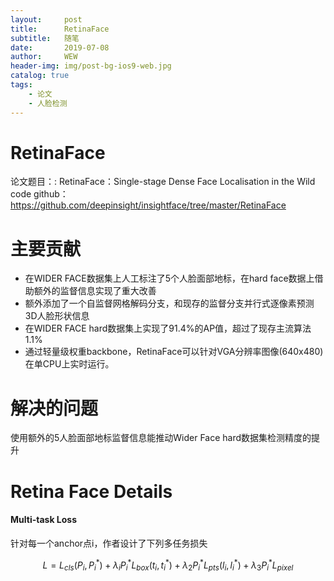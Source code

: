```yaml
---
layout:     post
title:      RetinaFace
subtitle:   随笔
date:       2019-07-08
author:     WEW
header-img: img/post-bg-ios9-web.jpg
catalog: true
tags:
    - 论文
    - 人脸检测
---
```

# RetinaFace
论文题目：: RetinaFace：Single-stage Dense Face Localisation in the Wild
code github：https://github.com/deepinsight/insightface/tree/master/RetinaFace

# 主要贡献
+ 在WIDER FACE数据集上人工标注了5个人脸面部地标，在hard face数据上借助额外的监督信息实现了重大改善
+ 额外添加了一个自监督网格解码分支，和现存的监督分支并行式逐像素预测3D人脸形状信息
+ 在WIDER FACE hard数据集上实现了91.4%的AP值，超过了现存主流算法1.1%
+ 通过轻量级权重backbone，RetinaFace可以针对VGA分辨率图像(640x480)在单CPU上实时运行。

# 解决的问题
使用额外的5人脸面部地标监督信息能推动Wider Face hard数据集检测精度的提升

# Retina Face Details
#### Multi-task Loss
针对每一个anchor点i，作者设计了下列多任务损失

$$ L=L_{c l s}\left(P_{i}, P_{i}^{*}\right)+\lambda_{i} P_{i}^{*} L_{b o x}\left(t_{i}, t_{i}^{*}\right)+\lambda_{2} P_{i}^{*} L_{p t s}\left(l_{i}, l_{i}^{*}\right)+\lambda_{3} P_{i}^{*} L_{p i x e l} $$
